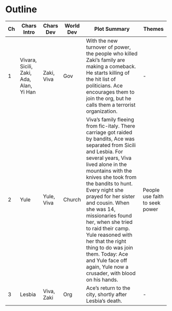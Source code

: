 # Outline

| Ch | Chars Intro | Chars Dev | World Dev | Plot Summary | Themes |
| --- | --- | --- | --- | --- | --- |
| 1 | Vivara, Sicili, Zaki, Ada, Alan, Yi Han | Zaki, Viva | Gov | With the new turnover of power, the people who killed Zaki’s family are making a comeback. He starts killing of the hit list of politicians. Ace encourages them to join the org, but he calls them a terrorist organization. | - |
| 2 | Yule | Yule, Viva | Church |Viva’s family fleeing from fic-italy. There carriage got raided by bandits, Ace was separated from Sicili and Lesbia. For several years, Viva lived alone in the mountains with the knives she took from the bandits to hunt. Every night she prayed for her sister and cousin. When she was 14, missionaries found her, when she tried to raid their camp. Yule reasoned with her that the right thing to do was join them. Today: Ace and Yule face off again, Yule now a crusader, with blood on his hands. | People use faith to seek power |
| 3 | Lesbia |Viva, Zaki | Org |Ace’s return to the city, shortly after Lesbia’s death. | - |
